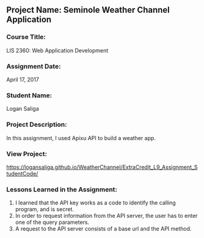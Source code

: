 ## Project Name:  Seminole Weather Channel Application

### Course Title:
LIS 2360:  Web Application Development

### Assignment Date:  
April 17, 2017

### Student Name:  
Logan Saliga

### Project Description:
In this assignment, I used Apixu API to build a weather app.

### View Project:
https://logansaliga.github.io/WeatherChannel/ExtraCredit_L9_Assignment_StudentCode/

### Lessons Learned in the Assignment:
1. I learned that the API key works as a code to identify the calling program, and is secret.
2. In order to request information from the API server, the user has to enter one of the query parameters.
3. A request to the API server consists of a base url and the API method.
